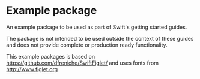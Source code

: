# Example package

An example package to be used as part of Swift's getting started guides.

The package is not intended to be used outside the context of these guides and does not provide complete or production ready functionality.

This example packages is based on https://github.com/dfreniche/SwiftFiglet/ and uses fonts from http://www.figlet.org
